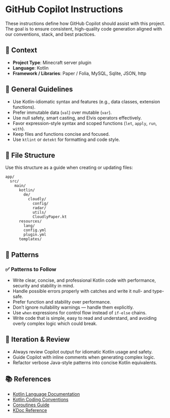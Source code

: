 # GitHub Copilot Instructions

These instructions define how GitHub Copilot should assist with this project. The goal is to ensure consistent, high-quality code generation aligned with our conventions, stack, and best practices.

## 🧠 Context

- **Project Type**: Minecraft server plugin
- **Language**: Kotlin
- **Framework / Libraries**: Paper / Folia, MySQL, Sqlite, JSON, http

## 🔧 General Guidelines

- Use Kotlin-idiomatic syntax and features (e.g., data classes, extension functions).
- Prefer immutable data (`val`) over mutable (`var`).
- Use null safety, smart casting, and Elvis operators effectively.
- Favor expression-style syntax and scoped functions (`let`, `apply`, `run`, `with`).
- Keep files and functions concise and focused.
- Use `ktlint` or `detekt` for formatting and code style.

## 📁 File Structure

Use this structure as a guide when creating or updating files:

```text
app/
  src/
    main/
      kotlin/
        de/
          cloudly/
            config/
            radar/
            utils/
            CloudlyPaper.kt
      resources/
        lang/
        config.yml
        plugin.yml
      templates/

```

## 🧶 Patterns

### ✅ Patterns to Follow

- Write clear, concise, and professional Kotlin code with performance, security and stability in mind.
- Handle possible errors properly with catches and write it null- and type-safe.
- Prefer function and stability over performance.
- Don’t ignore nullability warnings — handle them explicitly.
- Use `when` expressions for control flow instead of `if-else` chains.
- Write code that is simple, easy to read and understand, and avoiding overly complex logic which could break.

## 🔁 Iteration & Review

- Always review Copilot output for idiomatic Kotlin usage and safety.
- Guide Copilot with inline comments when generating complex logic.
- Refactor verbose Java-style patterns into concise Kotlin equivalents.

## 📚 References

- [Kotlin Language Documentation](https://kotlinlang.org/docs/home.html)
- [Kotlin Coding Conventions](https://kotlinlang.org/docs/coding-conventions.html)
- [Coroutines Guide](https://kotlinlang.org/docs/coroutines-guide.html)
- [KDoc Reference](https://kotlinlang.org/docs/kotlin-doc.html)